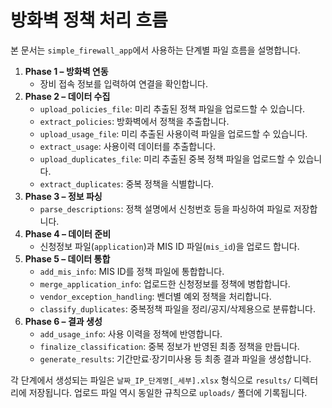 # 방화벽 정책 처리 흐름

본 문서는 `simple_firewall_app`에서 사용하는 단계별 파일 흐름을 설명합니다.

1. **Phase 1 – 방화벽 연동**
   - 장비 접속 정보를 입력하여 연결을 확인합니다.
2. **Phase 2 – 데이터 수집**
   - `upload_policies_file`: 미리 추출된 정책 파일을 업로드할 수 있습니다.
   - `extract_policies`: 방화벽에서 정책을 추출합니다.
   - `upload_usage_file`: 미리 추출된 사용이력 파일을 업로드할 수 있습니다.
   - `extract_usage`: 사용이력 데이터를 추출합니다.
   - `upload_duplicates_file`: 미리 추출된 중복 정책 파일을 업로드할 수 있습니다.
   - `extract_duplicates`: 중복 정책을 식별합니다.
3. **Phase 3 – 정보 파싱**
   - `parse_descriptions`: 정책 설명에서 신청번호 등을 파싱하여 파일로 저장합니다.
4. **Phase 4 – 데이터 준비**
   - 신청정보 파일(`application`)과 MIS ID 파일(`mis_id`)을 업로드 합니다.
5. **Phase 5 – 데이터 통합**
   - `add_mis_info`: MIS ID를 정책 파일에 통합합니다.
   - `merge_application_info`: 업로드한 신청정보를 정책에 병합합니다.
   - `vendor_exception_handling`: 벤더별 예외 정책을 처리합니다.
   - `classify_duplicates`: 중복정책 파일을 정리/공지/삭제용으로 분류합니다.
6. **Phase 6 – 결과 생성**
   - `add_usage_info`: 사용 이력을 정책에 반영합니다.
   - `finalize_classification`: 중복 정보가 반영된 최종 정책을 만듭니다.
   - `generate_results`: 기간만료·장기미사용 등 최종 결과 파일을 생성합니다.

각 단계에서 생성되는 파일은 `날짜_IP_단계명[_세부].xlsx` 형식으로 `results/` 디렉터리에 저장됩니다.
업로드 파일 역시 동일한 규칙으로 `uploads/` 폴더에 기록됩니다.
